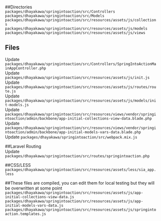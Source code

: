 ##Directories  
`packages/dhayakawa/springintoaction/src/Controllers`  
`packages/dhayakawa/springintoaction/src/Models`  
`packages/dhayakawa/springintoaction/src/resources/assets/js/collections`  
`packages/dhayakawa/springintoaction/src/resources/assets/js/models`  
`packages/dhayakawa/springintoaction/src/resources/assets/js/views`  
  
## Files  
Update `packages/dhayakawa/springintoaction/src/Controllers/SpringIntoActionMainAppController.php`  
Update `packages/dhayakawa/springintoaction/src/resources/assets/js/init.js`  
Update `packages/dhayakawa/springintoaction/src/resources/assets/js/routes/route.js`  
Update `packages/dhayakawa/springintoaction/src/resources/assets/js/models/init-models.js`  
Update `packages/dhayakawa/springintoaction/src/resources/views/vendor/springintoaction/admin/backbone/app-initial-collections-view-data.blade.php`  
Update `packages/dhayakawa/springintoaction/src/resources/views/vendor/springintoaction/admin/backbone/app-initial-models-vars-data.blade.php`  
Update `packages/dhayakawa/springintoaction/src/webpack.mix.js`  
  
##Laravel Routing  
Update `packages/dhayakawa/springintoaction/src/routes/springintoaction.php`  
  
##CSS/LESS  
`packages/dhayakawa/springintoaction/src/resources/assets/less/sia_app.less`  
  
##These files are compiled, you can edit them for local testing but they will be overwritten at some point  
`packages/dhayakawa/springintoaction/src/resources/assets/js/app-initial-collections-view-data.js`  
`packages/dhayakawa/springintoaction/src/resources/assets/js/app-initial-models-vars-data.js`  
`packages/dhayakawa/springintoaction/src/resources/assets/js/springintoaction.templates.js`  
